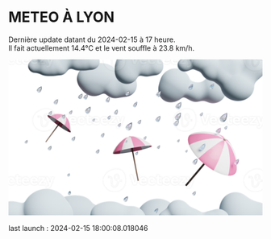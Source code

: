 # METEO À LYON

Dernière update datant du 2024-02-15 à 17 heure.  
Il fait actuellement 14.4°C et le vent souffle à 23.8 km/h.      

![](./.github/rain.png)

last launch : 2024-02-15 18:00:08.018046
